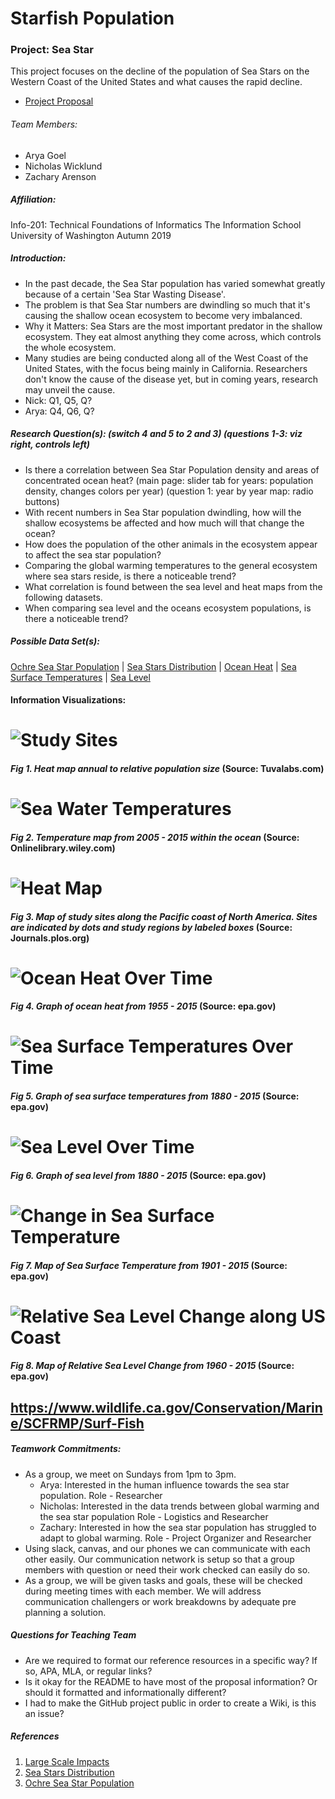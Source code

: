 # Starfish Population
### Project: Sea Star
 This project focuses on the decline of the population of Sea Stars on the
 Western Coast of the United States and what causes the rapid decline.
* [Project Proposal](https://github.com/zarens131/Group-AA-03/wiki/Project-Proposal#starfish-population)

###### Team Members:
* Arya Goel
* Nicholas Wicklund
* Zachary Arenson

##### Affiliation:
Info-201: Technical Foundations of Informatics
The Information School
University of Washington
Autumn 2019

##### Introduction:
  * In the past decade, the Sea Star population has varied somewhat greatly
  because of a certain 'Sea Star Wasting Disease'.
  * The problem is that Sea Star numbers are dwindling so much that it's
  causing the shallow ocean ecosystem to become very imbalanced.
  * Why it Matters: Sea Stars are the most important predator in the shallow
  ecosystem. They eat almost anything they come across, which controls the
  whole ecosystem.
  * Many studies are being conducted along all of the West Coast of the United
  States, with the focus being mainly in California. Researchers don't know the
  cause of the disease yet, but in coming years, research may unveil the cause.
  * Nick: Q1, Q5, Q?
  * Arya: Q4, Q6, Q?

##### Research Question(s): (switch 4 and 5 to 2 and 3) (questions 1-3: viz right, controls left)
  * Is there a correlation between Sea Star Population density and areas of concentrated ocean heat? (main page: slider tab for years: population density, changes colors per year) (question 1: year by year map: radio buttons)
  * With recent numbers in Sea Star population dwindling, how will the shallow
    ecosystems be affected and how much will that change the ocean? 
  * How does the population of the other animals in the ecosystem appear to affect the sea star population?
  * Comparing the global warming temperatures to the general ecosystem where sea stars reside, is there a noticeable trend?
  * What correlation is found between the sea level and heat maps from the following datasets.
  * When comparing sea level and the oceans ecosystem populations, is there a noticeable trend?
##### Possible Data Set(s):
  [Ochre Sea Star Population](https://tuvalabs.com/datasets/ochre_sea_star_populations/activities) |
  [Sea Stars Distribution](https://onlinelibrary.wiley.com/doi/pdf/10.1111/ddi.12490) |
  [Ocean Heat](https://www.epa.gov/climate-indicators/climate-change-indicators-ocean-heat) |
  [Sea Surface Temperatures](https://www.epa.gov/climate-indicators/climate-change-indicators-sea-surface-temperature) |
  [Sea Level](https://www.epa.gov/climate-indicators/climate-change-indicators-sea-level)
#### **Information Visualizations:**
# ![Study Sites](images/study_sites.PNG)
#### _Fig 1. Heat map annual to relative population size_ (Source: Tuvalabs.com)
# ![Sea Water Temperatures](images/sea_water_temps.PNG)
#### _Fig 2. Temperature map from 2005 - 2015 within the ocean_ (Source: Onlinelibrary.wiley.com)
# ![Heat Map](images/heat_map.PNG)
#### _Fig 3. Map of study sites along the Pacific coast of North America. Sites are indicated by dots and study regions by labeled boxes_ (Source: Journals.plos.org)
# ![Ocean Heat Over Time](https://www.epa.gov/sites/production/files/styles/large/public/2016-07/ocean-heat-download1-2016.png)
#### _Fig 4. Graph of ocean heat from 1955 - 2015_ (Source: epa.gov)
# ![Sea Surface Temperatures Over Time](https://www.epa.gov/sites/production/files/styles/large/public/2016-07/sea-surface-temp-download1-2016.png)
#### _Fig 5. Graph of sea surface temperatures from 1880 - 2015_ (Source: epa.gov)
# ![Sea Level Over Time](https://www.epa.gov/sites/production/files/styles/large/public/2016-07/sea-level-download1-2016.png)
#### _Fig 6. Graph of sea level from 1880 - 2015_ (Source: epa.gov)
# ![Change in Sea Surface Temperature](https://www.epa.gov/sites/production/files/styles/large/public/2016-07/sea-surface-temp-download2-2016.png)
#### _Fig 7. Map of Sea Surface Temperature from 1901 - 2015_ (Source: epa.gov)
# ![Relative Sea Level Change along US Coast](https://www.epa.gov/sites/production/files/styles/large/public/2016-07/sea-level-download2-2016.png)
#### _Fig 8. Map of Relative Sea Level Change from 1960 - 2015_ (Source: epa.gov)

https://www.wildlife.ca.gov/Conservation/Marine/SCFRMP/Surf-Fish
--------------
##### **Teamwork Commitments:**
* As a group, we meet on Sundays from 1pm to 3pm.
  * Arya: Interested in the human influence towards the sea star population. Role - Researcher
  * Nicholas: Interested in the data trends between global warming and the sea star population Role - Logistics and Researcher
  * Zachary: Interested in how the sea star population has struggled to adapt to global warming. Role - Project Organizer and Researcher
* Using slack, canvas, and our phones we can communicate with each other easily. Our communication network is setup so that a group members with question or need their work checked can easily do so.
* As a group, we will be given tasks and goals, these will be checked during meeting times with each member. We will address communication challengers or work breakdowns by adequate pre planning a solution.

##### **Questions for Teaching Team**
* Are we required to format our reference resources in a specific way? If so, APA, MLA, or regular links?
* Is it okay for the README to have most of the proposal information? Or should it formatted and informationally different?
* I had to make the GitHub project public in order to create a Wiki, is this an issue?

##### **References**
1. [Large Scale Impacts](https://journals.plos.org/plosone/article?id=10.1371/journal.pone.0192870)
2. [Sea Stars Distribution](https://onlinelibrary.wiley.com/doi/pdf/10.1111/ddi.12490)
3. [Ochre Sea Star Population](https://tuvalabs.com/datasets/ochre_sea_star_populations/activities)
